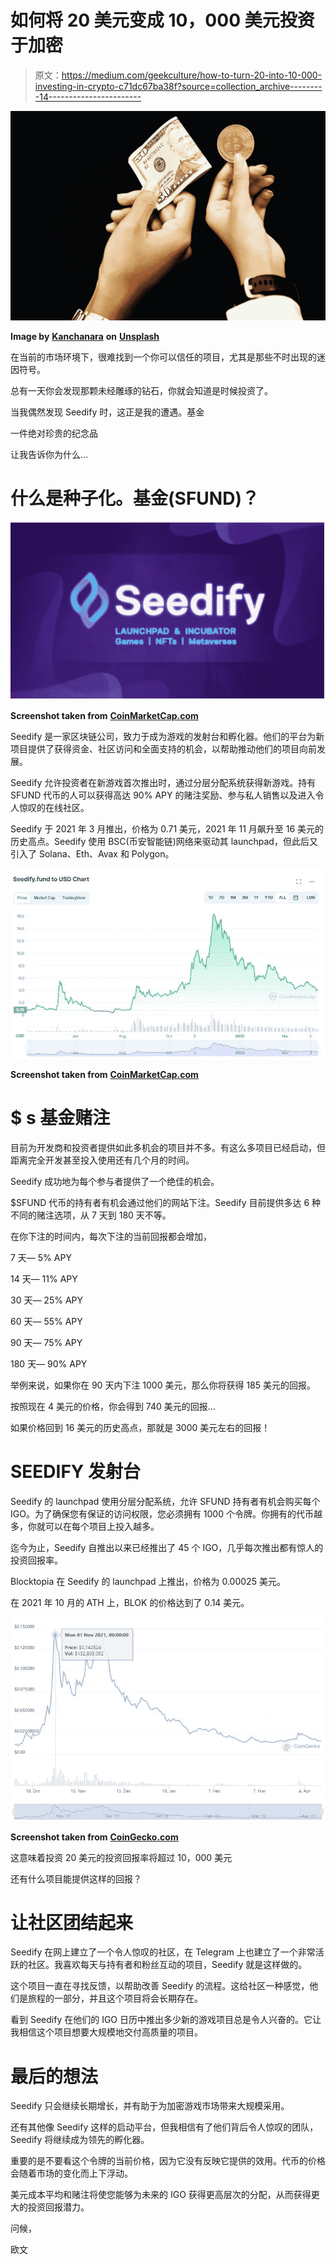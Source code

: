 # 如何将 20 美元变成 10，000 美元投资于加密

> 原文：<https://medium.com/geekculture/how-to-turn-20-into-10-000-investing-in-crypto-c71dc67ba38f?source=collection_archive---------14----------------------->

![](img/80e32a29d2a17645c6d2b57adc4ecac7.png)

**Image by** [**Kanchanara**](https://unsplash.com/@kanchanara) **on** [**Unsplash**](https://unsplash.com/photos/OqEPgkdX3RA)

在当前的市场环境下，很难找到一个你可以信任的项目，尤其是那些不时出现的迷因符号。

总有一天你会发现那颗未经雕琢的钻石，你就会知道是时候投资了。

当我偶然发现 Seedify 时，这正是我的遭遇。基金

一件绝对珍贵的纪念品

让我告诉你为什么…

# 什么是种子化。基金(SFUND)？

![](img/f7b624f3f5014f6f7228c63de8bb9b47.png)

**Screenshot taken from** [**CoinMarketCap.com**](https://coinmarketcap.com/headlines/news/seedify-announces-new-ecosystem-features-and-utilities-for-its-token/)

Seedify 是一家区块链公司，致力于成为游戏的发射台和孵化器。他们的平台为新项目提供了获得资金、社区访问和全面支持的机会，以帮助推动他们的项目向前发展。

Seedify 允许投资者在新游戏首次推出时，通过分层分配系统获得新游戏。持有 SFUND 代币的人可以获得高达 90% APY 的赌注奖励、参与私人销售以及进入令人惊叹的在线社区。

Seedify 于 2021 年 3 月推出，价格为 0.71 美元，2021 年 11 月飙升至 16 美元的历史高点。Seedify 使用 BSC(币安智能链)网络来驱动其 launchpad，但此后又引入了 Solana、Eth、Avax 和 Polygon。

![](img/014a0c75900be38098cec2eeadd50854.png)

**Screenshot taken from** [**CoinMarketCap.com**](https://coinmarketcap.com/currencies/seedify-fund/)

# $ s 基金赌注

目前为开发商和投资者提供如此多机会的项目并不多。有这么多项目已经启动，但距离完全开发甚至投入使用还有几个月的时间。

Seedify 成功地为每个参与者提供了一个绝佳的机会。

$SFUND 代币的持有者有机会通过他们的网站下注。Seedify 目前提供多达 6 种不同的赌注选项，从 7 天到 180 天不等。

在你下注的时间内，每次下注的当前回报都会增加，

7 天— 5% APY

14 天— 11% APY

30 天— 25% APY

60 天— 55% APY

90 天— 75% APY

180 天— 90% APY

举例来说，如果你在 90 天内下注 1000 美元，那么你将获得 185 美元的回报。

按照现在 4 美元的价格，你会得到 740 美元的回报…

如果价格回到 16 美元的历史高点，那就是 3000 美元左右的回报！

# SEEDIFY 发射台

Seedify 的 launchpad 使用分层分配系统，允许 SFUND 持有者有机会购买每个 IGO。为了确保您有保证的访问权限，您必须拥有 1000 个令牌。你拥有的代币越多，你就可以在每个项目上投入越多。

迄今为止，Seedify 自推出以来已经推出了 45 个 IGO，几乎每次推出都有惊人的投资回报率。

Blocktopia 在 Seedify 的 launchpad 上推出，价格为 0.00025 美元。

在 2021 年 10 月的 ATH 上，BLOK 的价格达到了 0.14 美元。

![](img/05c825df8ac590c5a3c87bcf0e02d69b.png)

**Screenshot taken from** [**CoinGecko.com**](https://www.coingecko.com/en/coins/bloktopia)

这意味着投资 20 美元的投资回报率将超过 10，000 美元

还有什么项目能提供这样的回报？

# 让社区团结起来

Seedify 在网上建立了一个令人惊叹的社区，在 Telegram 上也建立了一个非常活跃的社区。我喜欢每天与持有者和粉丝互动的项目，Seedify 就是这样做的。

这个项目一直在寻找反馈，以帮助改善 Seedify 的流程。这给社区一种感觉，他们是旅程的一部分，并且这个项目将会长期存在。

看到 Seedify 在他们的 IGO 日历中推出多少新的游戏项目总是令人兴奋的。它让我相信这个项目想要大规模地交付高质量的项目。

# 最后的想法

Seedify 只会继续长期增长，并有助于为加密游戏市场带来大规模采用。

还有其他像 Seedify 这样的启动平台，但我相信有了他们背后令人惊叹的团队，Seedify 将继续成为领先的孵化器。

重要的是不要看这个令牌的当前价格，因为它没有反映它提供的效用。代币的价格会随着市场的变化而上下浮动。

美元成本平均和赌注将使您能够为未来的 IGO 获得更高层次的分配，从而获得更大的投资回报潜力。

问候，

欧文